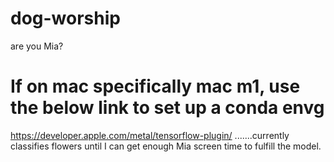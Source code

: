 # dog-worship

are you Mia?

# If on mac specifically mac m1, use the below link to set up a conda envg

https://developer.apple.com/metal/tensorflow-plugin/
.......currently classifies flowers until I can get enough Mia screen time to fulfill the model.
